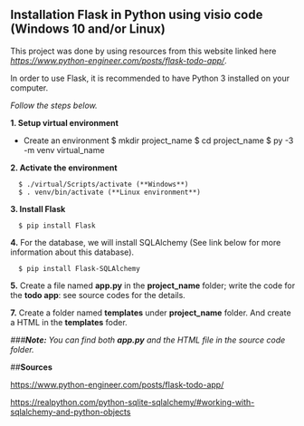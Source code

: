 ## Installation Flask in Python using visio code (Windows 10 and/or Linux)

This project was done by using resources from this website linked here *https://www.python-engineer.com/posts/flask-todo-app/*.

In order to use Flask, it is recommended to have Python 3 installed on your computer.

*Follow the steps below.*

**1. Setup virtual environment**

   * Create an environment 
      $ mkdir project_name
      $ cd project_name
      $ py -3 -m venv virtual_name

**2. Activate the environment**

      $ ./virtual/Scripts/activate (**Windows**)
      $ . venv/bin/activate (**Linux environment**)
      
**3. Install Flask**
      
      $ pip install Flask
      
**4.** For the database, we will install SQLAlchemy (See link below for more information about this database).

      $ pip install Flask-SQLAlchemy

**5.** Create a file named **app.py** in the **project_name** folder; write the code for the **todo app**: see source codes for the details.

**7.** Create a folder named **templates** under **project_name** folder. And create a HTML in the **templates** foder.  

*###**Note:** You can find both **app.py** and the HTML file in the source code folder.*


##**Sources**

  https://www.python-engineer.com/posts/flask-todo-app/
 
  https://realpython.com/python-sqlite-sqlalchemy/#working-with-sqlalchemy-and-python-objects




